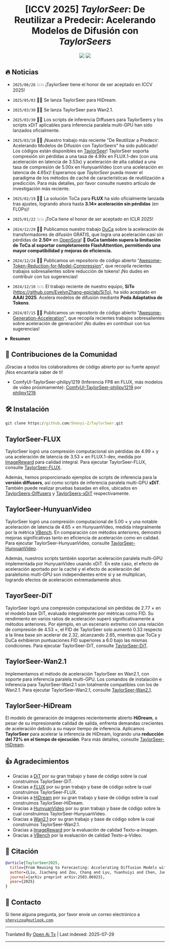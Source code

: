 <div align=center>
  
# [ICCV 2025] *TaylorSeer*: De Reutilizar a Predecir: Acelerando Modelos de Difusión con *TaylorSeers*

<p>
<a href='https://arxiv.org/abs/2503.06923'><img src='https://img.shields.io/badge/Paper-arXiv-red'></a>
<a href='https://taylorseer.github.io/TaylorSeer/'><img src='https://img.shields.io/badge/Project-Page-blue'></a>
</p>

</div>

## 🔥 Noticias

* `2025/06/26` 💥💥 ¡TaylorSeer tiene el honor de ser aceptado en ICCV 2025!

* `2025/05/03` 🚀🚀 Se lanza TaylorSeer para HiDream.

* `2025/03/30` 🚀🚀 Se lanza TaylorSeer para Wan2.1.

* `2025/03/30` 🚀🚀 Los scripts de inferencia Diffusers para TaylorSeers y los scripts xDiT aplicables para inferencia paralela multi-GPU han sido lanzados oficialmente.

* `2025/03/10` 🚀🚀 ¡Nuestro trabajo más reciente "De Reutilizar a Predecir: Acelerando Modelos de Difusión con TaylorSeers" ha sido publicado! Los códigos están disponibles en [TaylorSeer](https://github.com/Shenyi-Z/TaylorSeer)! TaylorSeer soporta compresión sin pérdidas a una tasa de 4.99x en FLUX.1-dev (con una aceleración en latencia de 3.53x) y aceleración de alta calidad a una tasa de compresión de 5.00x en HunyuanVideo (con una aceleración en latencia de 4.65x)! Esperamos que *TaylorSeer* pueda mover el paradigma de los métodos de caché de características de reutilización a predicción. Para más detalles, por favor consulte nuestro artículo de investigación más reciente.
* `2025/02/19` 🚀🚀 La solución ToCa para **FLUX** ha sido oficialmente lanzada tras ajustes, logrando ahora hasta **3.14× aceleración sin pérdidas** (en FLOPs)!
* `2025/01/22` 💥💥 ¡ToCa tiene el honor de ser aceptado en ICLR 2025!
* `2024/12/29` 🚀🚀 Publicamos nuestro trabajo [DuCa](https://arxiv.org/abs/2412.18911) sobre la aceleración de transformadores de difusión GRATIS, que logra una aceleración casi sin pérdidas de **2.50×** en [OpenSora](https://github.com/hpcaitech/Open-Sora)! 🎉 **DuCa también supera la limitación de ToCa al soportar completamente FlashAttention, permitiendo una mayor compatibilidad y mejoras de eficiencia.**
* `2024/12/24` 🤗🤗 Publicamos un repositorio de código abierto "[Awesome-Token-Reduction-for-Model-Compression](https://github.com/xuyang-liu16/Awesome-Token-Reduction-for-Model-Compression)", que recopila recientes trabajos sobresalientes sobre reducción de tokens! ¡No dudes en contribuir con tus sugerencias!
* `2024/12/10` 💥💥 El trabajo reciente de nuestro equipo, **SiTo** (https://github.com/EvelynZhang-epiclab/SiTo), ha sido aceptado en **AAAI 2025**. Acelera modelos de difusión mediante **Poda Adaptativa de Tokens**.
* `2024/07/15` 🤗🤗 Publicamos un repositorio de código abierto "[Awesome-Generation-Acceleration](https://github.com/xuyang-liu16/Awesome-Generation-Acceleration)", que recopila recientes trabajos sobresalientes sobre aceleración de generación! ¡No dudes en contribuir con tus sugerencias!

<details>
  <summary><strong>Resumen</strong></summary>

  Los Transformadores de Difusión (DiT) han revolucionado la síntesis de imágenes y videos de alta fidelidad, pero sus demandas computacionales siguen siendo prohibitivas para aplicaciones en tiempo real. Para resolver este problema, se ha propuesto el caché de características para acelerar modelos de difusión almacenando las características en pasos de tiempo anteriores y reutilizándolas en los siguientes. Sin embargo, en pasos de tiempo con intervalos significativos, la similitud de características en modelos de difusión disminuye sustancialmente, lo que conduce a un aumento pronunciado en los errores introducidos por el caché de características, dañando significativamente la calidad de la generación. Para solucionar este problema, proponemos TaylorSeer, que primero demuestra que las características de los modelos de difusión en pasos de tiempo futuros pueden predecirse basándose en sus valores en pasos de tiempo anteriores. Basado en el hecho de que las características cambian lenta y continuamente a través de los pasos de tiempo, TaylorSeer emplea un método diferencial para aproximar las derivadas de orden superior de las características y predecir las características en pasos de tiempo futuros con la expansión en series de Taylor. Experimentos extensos demuestran su efectividad significativa tanto en síntesis de imágenes como de video, especialmente en altas tasas de aceleración. Por ejemplo, logra una aceleración casi sin pérdidas de 4.99 $\times$ en FLUX y 5.00 $\times$ en HunyuanVideo sin entrenamiento adicional. En DiT, logra un FID $3.41$ menor en comparación con el estado del arte previo con una aceleración de $4.53$ $\times$.

</details>

## 🧩 Contribuciones de la Comunidad

¡Gracias a todos los colaboradores de código abierto por su fuerte apoyo! ¡Nos encantaría saber de ti!

* ComfyUI-TaylorSeer-philipy1219 (Inferencia FP8 en FLUX, más modelos de video próximamente): [ComfyUI-TaylorSeer-philipy1219](https://github.com/philipy1219/ComfyUI-TaylorSeer) por [philipy1219](https://github.com/philipy1219).

## 🛠 Instalación

``` cmd
git clone https://github.com/Shenyi-Z/TaylorSeer.git
```

## TaylorSeer-FLUX

TaylorSeer logró una compresión computacional sin pérdidas de 4.99 $\times$ y una aceleración de latencia de 3.53 $\times$ en FLUX.1-dev, medida por [ImageReward](https://github.com/THUDM/ImageReward) para calidad integral. Para ejecutar TaylorSeer-FLUX, consulte [TaylorSeer-FLUX](https://raw.githubusercontent.com/Shenyi-Z/TaylorSeer/main/TaylorSeer-FLUX.md).

Además, hemos proporcionado ejemplos de scripts de inferencia para la **versión diffusers**, así como scripts de inferencia paralela multi-GPU **xDiT**. También puede realizar pruebas basadas en ellos, ubicados en [TaylorSeers-Diffusers](./TaylorSeers-Diffusers ) y [TaylorSeers-xDiT](./TaylorSeers-xDiT) respectivamente.

## TaylorSeer-HunyuanVideo

TaylorSeer logró una compresión computacional de 5.00 $\times$ y una notable aceleración de latencia de 4.65 $\times$ en HunyuanVideo, medida integralmente por la métrica [VBench](https://github.com/Vchitect/VBench). En comparación con métodos anteriores, demostró mejoras significativas tanto en eficiencia de aceleración como en calidad. Para ejecutar TaylorSeer-HunyuanVideo, consulte [TaylorSeer-HunyuanVideo](https://raw.githubusercontent.com/Shenyi-Z/TaylorSeer/main/TaylorSeer-HunyuanVideo.md).

Además, nuestros scripts también soportan aceleración paralela multi-GPU implementada por HunyuanVideo usando xDiT. En este caso, el efecto de aceleración aportado por la caché y el efecto de aceleración del paralelismo multi-GPU son independientes entre sí y se multiplican, logrando efectos de aceleración extremadamente altos.

## TayorSeer-DiT

TaylorSeer logró una compresión computacional sin pérdidas de 2.77 $\times$ en el modelo base DiT, evaluado integralmente por métricas como FID. Su rendimiento en varios ratios de aceleración superó significativamente a métodos anteriores. Por ejemplo, en un escenario extremo con una relación de compresión de 4.53 $\times$, el FID de TaylorSeer solo aumentó 0.33 respecto a la línea base sin acelerar de 2.32, alcanzando 2.65, mientras que ToCa y DuCa exhibieron puntuaciones FID superiores a 6.0 bajo las mismas condiciones. Para ejecutar TaylorSeer-DiT, consulte [TaylorSeer-DiT](https://raw.githubusercontent.com/Shenyi-Z/TaylorSeer/main/TaylorSeer-DiT.md).

## TaylorSeer-Wan2.1

Implementamos el método de aceleración TaylorSeer en Wan2.1, con soporte para inferencia paralela multi-GPU. Los comandos de instalación e inferencia para TaylorSeer-Wan2.1 son totalmente compatibles con los de Wan2.1. Para ejecutar TaylorSeer-Wan2.1, consulte [TaylorSeer-Wan2.1](https://raw.githubusercontent.com/Shenyi-Z/TaylorSeer/main/TaylorSeer-Wan2.1.md).

## TaylorSeer-HiDream

El modelo de generación de imágenes recientemente abierto **HiDream**, a pesar de su impresionante calidad de salida, enfrenta demandas crecientes de aceleración debido a su mayor tiempo de inferencia. Aplicamos **TaylorSeer** para acelerar la inferencia de HiDream, logrando una **reducción del 72% en el tiempo de ejecución**. Para más detalles, consulte [TaylorSeer-HiDream](https://raw.githubusercontent.com/Shenyi-Z/TaylorSeer/main/TaylorSeer-HiDream.md).

## 👍 Agradecimientos

- Gracias a [DiT](https://github.com/facebookresearch/DiT) por su gran trabajo y base de código sobre la cual construimos TaylorSeer-DiT.
- Gracias a [FLUX](https://github.com/black-forest-labs/flux) por su gran trabajo y base de código sobre la cual construimos TaylorSeer-FLUX.
- Gracias a [HiDream](https://github.com/HiDream-ai/HiDream-I1) por su gran trabajo y base de código sobre la cual construimos TaylorSeer-HiDream.
- Gracias a [HunyuanVideo](https://github.com/Tencent/HunyuanVideo) por su gran trabajo y base de código sobre la cual construimos TaylorSeer-HunyuanVideo.
- Gracias a [Wan2.1](https://github.com/Wan-Video/Wan2.1) por su gran trabajo y base de código sobre la cual construimos TaylorSeer-Wan2.1.
- Gracias a [ImageReward](https://github.com/THUDM/ImageReward) por la evaluación de calidad Texto-a-Imagen.
- Gracias a [VBench](https://github.com/Vchitect/VBench) por la evaluación de calidad Texto-a-Video.


## 📌 Citación


```bibtex
@article{TaylorSeer2025,
  title={From Reusing to Forecasting: Accelerating Diffusion Models with TaylorSeers},
  author={Liu, Jiacheng and Zou, Chang and Lyu, Yuanhuiyi and Chen, Junjie and Zhang, Linfeng},
  journal={arXiv preprint arXiv:2503.06923},
  year={2025}
}
```

## :e-mail: Contacto

Si tiene alguna pregunta, por favor envíe un correo electrónico a [`shenyizou@outlook.com`](https://raw.githubusercontent.com/Shenyi-Z/TaylorSeer/main/mailto:shenyizou@outlook.com).



---

Tranlated By [Open Ai Tx](https://github.com/OpenAiTx/OpenAiTx) | Last indexed: 2025-07-29

---